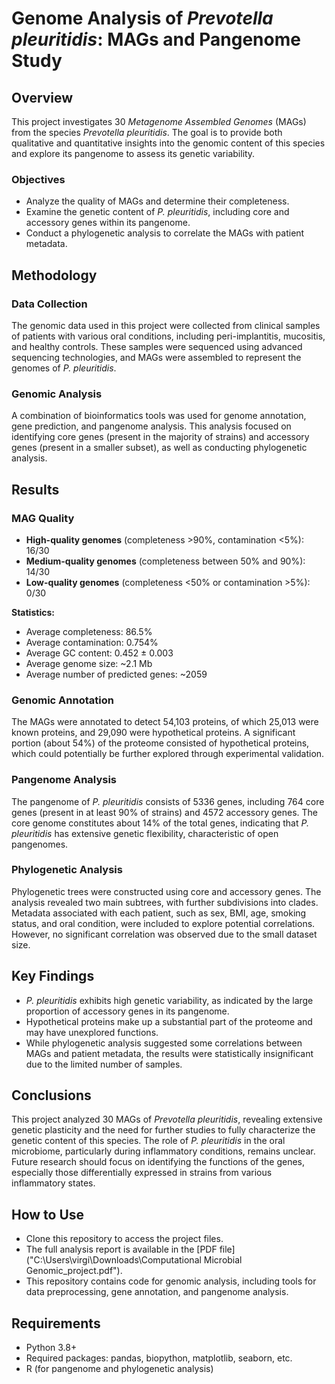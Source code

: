 # Genome Analysis of *Prevotella pleuritidis*: MAGs and Pangenome Study

## Overview
This project investigates 30 *Metagenome Assembled Genomes* (MAGs) from the species *Prevotella pleuritidis*. The goal is to provide both qualitative and quantitative insights into the genomic content of this species and explore its pangenome to assess its genetic variability.

### Objectives
- Analyze the quality of MAGs and determine their completeness.
- Examine the genetic content of *P. pleuritidis*, including core and accessory genes within its pangenome.
- Conduct a phylogenetic analysis to correlate the MAGs with patient metadata.

## Methodology
### Data Collection
The genomic data used in this project were collected from clinical samples of patients with various oral conditions, including peri-implantitis, mucositis, and healthy controls. These samples were sequenced using advanced sequencing technologies, and MAGs were assembled to represent the genomes of *P. pleuritidis*.

### Genomic Analysis
A combination of bioinformatics tools was used for genome annotation, gene prediction, and pangenome analysis. This analysis focused on identifying core genes (present in the majority of strains) and accessory genes (present in a smaller subset), as well as conducting phylogenetic analysis.

## Results

### MAG Quality
- **High-quality genomes** (completeness >90%, contamination <5%): 16/30
- **Medium-quality genomes** (completeness between 50% and 90%): 14/30
- **Low-quality genomes** (completeness <50% or contamination >5%): 0/30

**Statistics:**
- Average completeness: 86.5%
- Average contamination: 0.754%
- Average GC content: 0.452 ± 0.003
- Average genome size: ~2.1 Mb
- Average number of predicted genes: ~2059

### Genomic Annotation
The MAGs were annotated to detect 54,103 proteins, of which 25,013 were known proteins, and 29,090 were hypothetical proteins. A significant portion (about 54%) of the proteome consisted of hypothetical proteins, which could potentially be further explored through experimental validation.

### Pangenome Analysis
The pangenome of *P. pleuritidis* consists of 5336 genes, including 764 core genes (present in at least 90% of strains) and 4572 accessory genes. The core genome constitutes about 14% of the total genes, indicating that *P. pleuritidis* has extensive genetic flexibility, characteristic of open pangenomes.

### Phylogenetic Analysis
Phylogenetic trees were constructed using core and accessory genes. The analysis revealed two main subtrees, with further subdivisions into clades. Metadata associated with each patient, such as sex, BMI, age, smoking status, and oral condition, were included to explore potential correlations. However, no significant correlation was observed due to the small dataset size.

## Key Findings
- *P. pleuritidis* exhibits high genetic variability, as indicated by the large proportion of accessory genes in its pangenome.
- Hypothetical proteins make up a substantial part of the proteome and may have unexplored functions.
- While phylogenetic analysis suggested some correlations between MAGs and patient metadata, the results were statistically insignificant due to the limited number of samples.

## Conclusions
This project analyzed 30 MAGs of *Prevotella pleuritidis*, revealing extensive genetic plasticity and the need for further studies to fully characterize the genetic content of this species. The role of *P. pleuritidis* in the oral microbiome, particularly during inflammatory conditions, remains unclear. Future research should focus on identifying the functions of the genes, especially those differentially expressed in strains from various inflammatory states.

## How to Use
- Clone this repository to access the project files.
- The full analysis report is available in the [PDF file]("C:\Users\virgi\Downloads\Computational Microbial Genomic_project.pdf").
- This repository contains code for genomic analysis, including tools for data preprocessing, gene annotation, and pangenome analysis.

## Requirements
- Python 3.8+
- Required packages: pandas, biopython, matplotlib, seaborn, etc.
- R (for pangenome and phylogenetic analysis)
